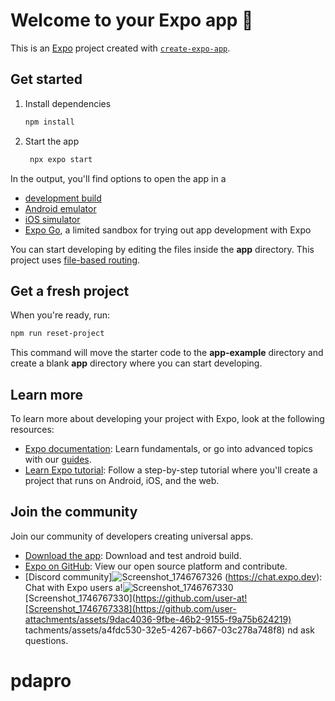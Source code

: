 # Welcome to your Expo app 👋

This is an [Expo](https://expo.dev) project created with [`create-expo-app`](https://www.npmjs.com/package/create-expo-app).

## Get started

1. Install dependencies

   ```bash
   npm install
   ```

2. Start the app

   ```bash
    npx expo start
   ```

In the output, you'll find options to open the app in a

- [development build](https://docs.expo.dev/develop/development-builds/introduction/)
- [Android emulator](https://docs.expo.dev/workflow/android-studio-emulator/)
- [iOS simulator](https://docs.expo.dev/workflow/ios-simulator/)
- [Expo Go](https://expo.dev/go), a limited sandbox for trying out app development with Expo

You can start developing by editing the files inside the **app** directory. This project uses [file-based routing](https://docs.expo.dev/router/introduction).

## Get a fresh project

When you're ready, run:

```bash
npm run reset-project
```

This command will move the starter code to the **app-example** directory and create a blank **app** directory where you can start developing.

## Learn more

To learn more about developing your project with Expo, look at the following resources:

- [Expo documentation](https://docs.expo.dev/): Learn fundamentals, or go into advanced topics with our [guides](https://docs.expo.dev/guides).
- [Learn Expo tutorial](https://docs.expo.dev/tutorial/introduction/): Follow a step-by-step tutorial where you'll create a project that runs on Android, iOS, and the web.

## Join the community

Join our community of developers creating universal apps.
- [Download the app](https://expo.dev/accounts/empiredigitals/projects/pdapro/builds/fdb73105-7210-408b-b841-7df6bcd4b3bb): Download and test android build.
- [Expo on GitHub](https://github.com/expo/expo): View our open source platform and contribute.
- [Discord community]![Screenshot_1746767326](https://github.com/user-attachments/assets/abd736d4-142d-46f3-9db5-75151046b0bc)
(https://chat.expo.dev): Chat with Expo users a!![Screenshot_1746767330](https://github.com/user-attachments/assets/59bbbf09-3e9f-46b5-9534-b616508cbf5d)
[Screenshot_1746767330](https://github.com/user-at![Screenshot_1746767338](https://github.com/user-attachments/assets/9dac4036-9fbe-46b2-9155-f9a75b624219)
tachments/assets/a4fdc530-32e5-4267-b667-03c278a748f8)
nd ask questions.
# pdapro
